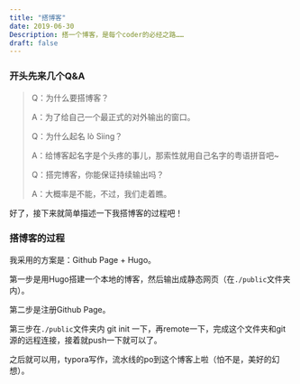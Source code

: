 ```yaml
---
title: "搭博客"
date: 2019-06-30
Description: 搭一个博客，是每个coder的必经之路……
draft: false
---
```


### 开头先来几个Q&A

> Q：为什么要搭博客？
>
> A：为了给自己一个最正式的对外输出的窗口。
>
> Q：为什么起名 lò Sìing？
>
> A：给博客起名字是个头疼的事儿，那索性就用自己名字的粤语拼音吧~
>
> Q：搭完博客，你能保证持续输出吗？
>
> A：大概率是不能，不过，我们走着瞧。

好了，接下来就简单描述一下我搭博客的过程吧！

### 搭博客的过程

我采用的方案是：Github Page + Hugo。

第一步是用Hugo搭建一个本地的博客，然后输出成静态网页（在`./public`文件夹内）。

第二步是注册Github Page。

第三步在`./public`文件夹内 git init 一下，再remote一下，完成这个文件夹和git源的远程连接，接着就push一下就可以了。

之后就可以用，typora写作，流水线的po到这个博客上啦（怕不是，美好的幻想）。